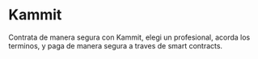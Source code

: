 # Kammit
Contrata de manera segura con Kammit, elegi un profesional, acorda los terminos, y paga de manera segura a traves de smart contracts.
